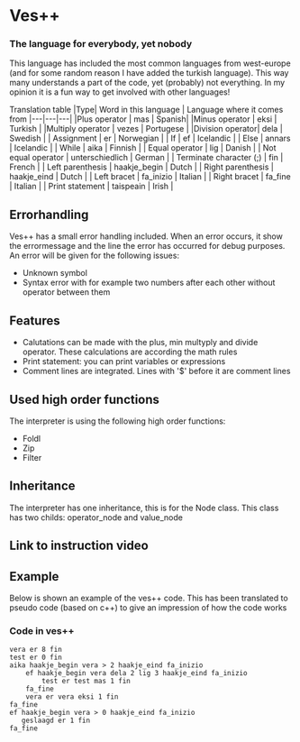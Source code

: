 # Ves++
### The language for everybody, yet nobody
This language has included the most common languages from west-europe (and for some random reason I have added the turkish language).
This way many understands a part of the code, yet (probably) not everything. In my opinion it is a fun way to get involved with other languages!

Translation table
|Type| Word in this language | Language where it comes from
|---|---|---|
|Plus operator | mas | Spanish|
|Minus operator | eksi | Turkish | 
|Multiply operator | vezes | Portugese |
|Division operator| dela | Swedish |
| Assignment | er | Norwegian |
| If | ef | Icelandic |
| Else | annars | Icelandic | 
| While | aika | Finnish | 
| Equal operator | lig | Danish | 
| Not equal operator | unterschiedlich | German | 
| Terminate character (;) | fin | French | 
| Left parenthesis | haakje_begin | Dutch | 
| Right parenthesis | haakje_eind | Dutch | 
| Left bracet | fa_inizio | Italian | 
| Right bracet | fa_fine | Italian | 
| Print statement | taispeain | Irish | 

## Errorhandling
Ves++ has a small error handling included. When an error occurs, it show the errormessage and the line the error has occurred for debug purposes. An error will be given for the following issues:
- Unknown symbol
- Syntax error with for example two numbers after each other without operator between them

## Features
- Calutations can be made with the plus, min multyply and divide operator. These calculations are according the math rules
- Print statement: you can print variables or expressions
- Comment lines are integrated. Lines with '$' before it are comment lines

## Used high order functions 
The interpreter is using the following high order functions:
- Foldl
- Zip
- Filter

## Inheritance 
The interpreter has one inheritance, this is for the Node class. This class has two childs: operator_node and value_node

## Link to instruction video


## Example
Below is shown an example of the ves++ code. This has been translated to pseudo code (based on c++) to give an impression of how the code works 

### Code in ves++
```
vera er 8 fin
test er 0 fin
aika haakje_begin vera > 2 haakje_eind fa_inizio
	ef haakje_begin vera dela 2 lig 3 haakje_eind fa_inizio
		test er test mas 1 fin
	fa_fine
	vera er vera eksi 1 fin
fa_fine
ef haakje_begin vera > 0 haakje_eind fa_inizio
   geslaagd er 1 fin
fa_fine
```


